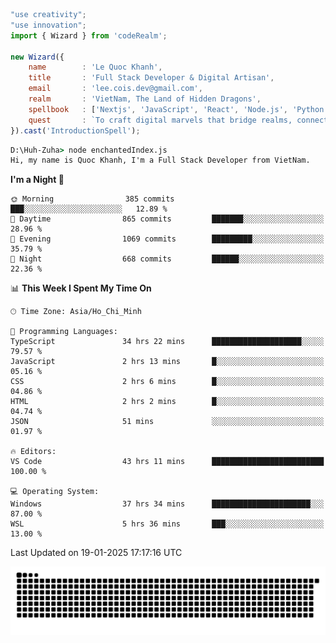 <!--x axis divider-->

```js 
"use creativity";
"use innovation";
import { Wizard } from 'codeRealm';

new Wizard({
    name        : 'Le Quoc Khanh',
    title       : 'Full Stack Developer & Digital Artisan',
    email       : 'lee.cois.dev@gmail.com',
    realm       : 'VietNam, The Land of Hidden Dragons',
    spellbook   : ['Nextjs', 'JavaScript', 'React', 'Node.js', 'Python', 'Django', 'Cloud Services'],
    quest       : `To craft digital marvels that bridge realms, connect cultures, and bring imagination to life.`,
}).cast('IntroductionSpell');
```

```cmd
D:\Huh-Zuha> node enchantedIndex.js
Hi, my name is Quoc Khanh, I'm a Full Stack Developer from VietNam.
```
<!--START_SECTION:waka-->
**I'm a Night 🦉** 

```text
🌞 Morning                385 commits         ███░░░░░░░░░░░░░░░░░░░░░░   12.89 % 
🌆 Daytime                865 commits         ███████░░░░░░░░░░░░░░░░░░   28.96 % 
🌃 Evening                1069 commits        █████████░░░░░░░░░░░░░░░░   35.79 % 
🌙 Night                  668 commits         ██████░░░░░░░░░░░░░░░░░░░   22.36 % 
```


📊 **This Week I Spent My Time On** 

```text
🕑︎ Time Zone: Asia/Ho_Chi_Minh

💬 Programming Languages: 
TypeScript               34 hrs 22 mins      ████████████████████░░░░░   79.57 % 
JavaScript               2 hrs 13 mins       █░░░░░░░░░░░░░░░░░░░░░░░░   05.16 % 
CSS                      2 hrs 6 mins        █░░░░░░░░░░░░░░░░░░░░░░░░   04.86 % 
HTML                     2 hrs 2 mins        █░░░░░░░░░░░░░░░░░░░░░░░░   04.74 % 
JSON                     51 mins             ░░░░░░░░░░░░░░░░░░░░░░░░░   01.97 % 

🔥 Editors: 
VS Code                  43 hrs 11 mins      █████████████████████████   100.00 % 

💻 Operating System: 
Windows                  37 hrs 34 mins      ██████████████████████░░░   87.00 % 
WSL                      5 hrs 36 mins       ███░░░░░░░░░░░░░░░░░░░░░░   13.00 % 
```


 Last Updated on 19-01-2025 17:17:16 UTC
<!--END_SECTION:waka-->
<picture>
  <source media="(prefers-color-scheme: dark)" srcset="https://raw.githubusercontent.com/leecois/leecois/output/github-contribution-grid-snake-dark.svg">
  <source media="(prefers-color-scheme: light)" srcset="https://raw.githubusercontent.com/leecois/leecois/output/github-contribution-grid-snake.svg">
  <img alt="github contribution grid snake animation" src="https://raw.githubusercontent.com/leecois/leecois/output/github-contribution-grid-snake.svg">
</picture>
